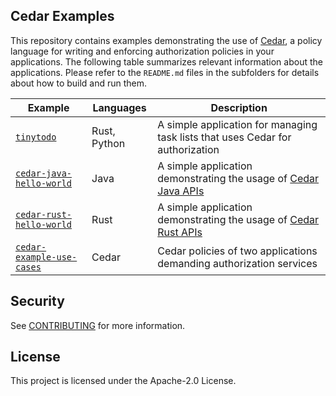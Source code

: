 ## Cedar Examples


This repository contains examples demonstrating the use of [Cedar](https://github.com/cedar-policy/cedar), a policy language for writing and enforcing authorization policies in your applications.  The following table summarizes relevant information about the applications. Please refer to the `README.md` files in the subfolders for details about how to build and run them.

| Example      | Languages | Description |
| ----------- | ----------- | ---------- |
| [`tinytodo`][] | Rust, Python | A simple application for managing task lists that uses Cedar for authorization |
| [`cedar-java-hello-world`][] | Java | A simple application demonstrating the usage of [Cedar Java APIs][] |
| [`cedar-rust-hello-world`][] | Rust | A simple application demonstrating the usage of [Cedar Rust APIs][] |
| [`cedar-example-use-cases`][]     |  Cedar  | Cedar policies of two applications demanding authorization services |

## Security

See [CONTRIBUTING](CONTRIBUTING.md#security-issue-notifications) for more information.

## License

This project is licensed under the Apache-2.0 License.

[Cedar Rust APIs]: https://github.com/cedar-policy/cedar/tree/main/cedar-policy
[Cedar Java APIs]: https://github.com/cedar-policy/cedar-java
[GitHub's authorization model in Cedar]: ./cedar-example-use-cases/github_example
[`cedar-example-use-cases`]: ./cedar-example-use-cases
[`cedar-github-model-app`]: ./cedar-github-model-app
[`cedar-java-hello-world`]: ./cedar-java-hello-world
[`cedar-rust-hello-world`]: ./cedar-rust-hello-world
[`tinytodo`]: ./tinytodo

